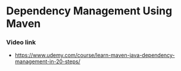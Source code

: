 # Dependency Management Using Maven

### Video link 
* https://www.udemy.com/course/learn-maven-java-dependency-management-in-20-steps/